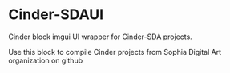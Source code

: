 Cinder-SDAUI
===============

Cinder block imgui UI wrapper for Cinder-SDA projects.

Use this block to compile Cinder projects from Sophia Digital Art organization on github
